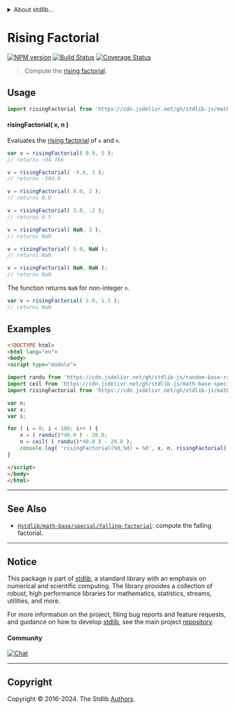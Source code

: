 <!--

@license Apache-2.0

Copyright (c) 2018 The Stdlib Authors.

Licensed under the Apache License, Version 2.0 (the "License");
you may not use this file except in compliance with the License.
You may obtain a copy of the License at

   http://www.apache.org/licenses/LICENSE-2.0

Unless required by applicable law or agreed to in writing, software
distributed under the License is distributed on an "AS IS" BASIS,
WITHOUT WARRANTIES OR CONDITIONS OF ANY KIND, either express or implied.
See the License for the specific language governing permissions and
limitations under the License.

-->


<details>
  <summary>
    About stdlib...
  </summary>
  <p>We believe in a future in which the web is a preferred environment for numerical computation. To help realize this future, we've built stdlib. stdlib is a standard library, with an emphasis on numerical and scientific computation, written in JavaScript (and C) for execution in browsers and in Node.js.</p>
  <p>The library is fully decomposable, being architected in such a way that you can swap out and mix and match APIs and functionality to cater to your exact preferences and use cases.</p>
  <p>When you use stdlib, you can be absolutely certain that you are using the most thorough, rigorous, well-written, studied, documented, tested, measured, and high-quality code out there.</p>
  <p>To join us in bringing numerical computing to the web, get started by checking us out on <a href="https://github.com/stdlib-js/stdlib">GitHub</a>, and please consider <a href="https://opencollective.com/stdlib">financially supporting stdlib</a>. We greatly appreciate your continued support!</p>
</details>

# Rising Factorial

[![NPM version][npm-image]][npm-url] [![Build Status][test-image]][test-url] [![Coverage Status][coverage-image]][coverage-url] <!-- [![dependencies][dependencies-image]][dependencies-url] -->

> Compute the [rising factorial][falling-and-rising-factorials].

<section class="intro">

</section>

<!-- /.intro -->



<section class="usage">

## Usage

```javascript
import risingFactorial from 'https://cdn.jsdelivr.net/gh/stdlib-js/math-base-special-rising-factorial@v0.2.0-esm/index.mjs';
```

#### risingFactorial( x, n )

Evaluates the [rising factorial][falling-and-rising-factorials] of `x` and `n`.

```javascript
var v = risingFactorial( 0.9, 5 );
// returns ~94.766

v = risingFactorial( -9.0, 3 );
// returns -504.0

v = risingFactorial( 0.0, 2 );
// returns 0.0

v = risingFactorial( 3.0, -2 );
// returns 0.5

v = risingFactorial( NaN, 3 );
// returns NaN

v = risingFactorial( 5.0, NaN );
// returns NaN

v = risingFactorial( NaN, NaN );
// returns NaN
```

The function returns `NaN` for non-integer `n`.

```javascript
var v = risingFactorial( 2.0, 1.5 );
// returns NaN
```

</section>

<!-- /.usage -->

<section class="examples">

## Examples

<!-- eslint no-undef: "error" -->

```html
<!DOCTYPE html>
<html lang="en">
<body>
<script type="module">

import randu from 'https://cdn.jsdelivr.net/gh/stdlib-js/random-base-randu@esm/index.mjs';
import ceil from 'https://cdn.jsdelivr.net/gh/stdlib-js/math-base-special-ceil@esm/index.mjs';
import risingFactorial from 'https://cdn.jsdelivr.net/gh/stdlib-js/math-base-special-rising-factorial@v0.2.0-esm/index.mjs';

var n;
var x;
var i;

for ( i = 0; i < 100; i++ ) {
    x = ( randu()*40.0 ) - 20.0;
    n = ceil( ( randu()*40.0 ) - 20.0 );
    console.log( 'risingFactorial(%d,%d) = %d', x, n, risingFactorial( x, n ) );
}

</script>
</body>
</html>
```

</section>

<!-- /.examples -->

<!-- Section for related `stdlib` packages. Do not manually edit this section, as it is automatically populated. -->

<section class="related">

* * *

## See Also

-   <span class="package-name">[`@stdlib/math-base/special/falling-factorial`][@stdlib/math/base/special/falling-factorial]</span><span class="delimiter">: </span><span class="description">compute the falling factorial.</span>

</section>

<!-- /.related -->

<!-- Section for all links. Make sure to keep an empty line after the `section` element and another before the `/section` close. -->


<section class="main-repo" >

* * *

## Notice

This package is part of [stdlib][stdlib], a standard library with an emphasis on numerical and scientific computing. The library provides a collection of robust, high performance libraries for mathematics, statistics, streams, utilities, and more.

For more information on the project, filing bug reports and feature requests, and guidance on how to develop [stdlib][stdlib], see the main project [repository][stdlib].

#### Community

[![Chat][chat-image]][chat-url]

---

## Copyright

Copyright &copy; 2016-2024. The Stdlib [Authors][stdlib-authors].

</section>

<!-- /.stdlib -->

<!-- Section for all links. Make sure to keep an empty line after the `section` element and another before the `/section` close. -->

<section class="links">

[npm-image]: http://img.shields.io/npm/v/@stdlib/math-base-special-rising-factorial.svg
[npm-url]: https://npmjs.org/package/@stdlib/math-base-special-rising-factorial

[test-image]: https://github.com/stdlib-js/math-base-special-rising-factorial/actions/workflows/test.yml/badge.svg?branch=v0.2.0
[test-url]: https://github.com/stdlib-js/math-base-special-rising-factorial/actions/workflows/test.yml?query=branch:v0.2.0

[coverage-image]: https://img.shields.io/codecov/c/github/stdlib-js/math-base-special-rising-factorial/main.svg
[coverage-url]: https://codecov.io/github/stdlib-js/math-base-special-rising-factorial?branch=main

<!--

[dependencies-image]: https://img.shields.io/david/stdlib-js/math-base-special-rising-factorial.svg
[dependencies-url]: https://david-dm.org/stdlib-js/math-base-special-rising-factorial/main

-->

[chat-image]: https://img.shields.io/gitter/room/stdlib-js/stdlib.svg
[chat-url]: https://app.gitter.im/#/room/#stdlib-js_stdlib:gitter.im

[stdlib]: https://github.com/stdlib-js/stdlib

[stdlib-authors]: https://github.com/stdlib-js/stdlib/graphs/contributors

[umd]: https://github.com/umdjs/umd
[es-module]: https://developer.mozilla.org/en-US/docs/Web/JavaScript/Guide/Modules

[deno-url]: https://github.com/stdlib-js/math-base-special-rising-factorial/tree/deno
[deno-readme]: https://github.com/stdlib-js/math-base-special-rising-factorial/blob/deno/README.md
[umd-url]: https://github.com/stdlib-js/math-base-special-rising-factorial/tree/umd
[umd-readme]: https://github.com/stdlib-js/math-base-special-rising-factorial/blob/umd/README.md
[esm-url]: https://github.com/stdlib-js/math-base-special-rising-factorial/tree/esm
[esm-readme]: https://github.com/stdlib-js/math-base-special-rising-factorial/blob/esm/README.md
[branches-url]: https://github.com/stdlib-js/math-base-special-rising-factorial/blob/main/branches.md

[falling-and-rising-factorials]: https://en.wikipedia.org/wiki/Falling_and_rising_factorials

<!-- <related-links> -->

[@stdlib/math/base/special/falling-factorial]: https://github.com/stdlib-js/math-base-special-falling-factorial/tree/esm

<!-- </related-links> -->

</section>

<!-- /.links -->
